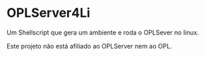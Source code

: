 # OPLServer4Li

Um Shellscript que gera um ambiente e roda o OPLSever no linux.

Este projeto não está afiliado ao OPLServer nem ao OPL.
